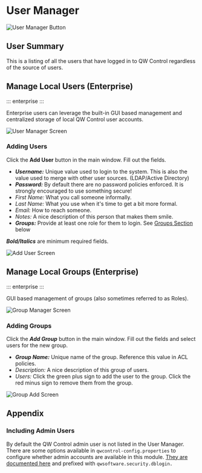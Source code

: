 # User Manager

![User Manager Button](@assets/img/usermgr-menu-button.png)

## User Summary

This is a listing of all the users that have logged in to QW Control regardless of the source of users.

## Manage Local Users (Enterprise)
::: enterprise
:::

Enterprise users can leverage the built-in GUI based management and centralized storage of local QW Control user accounts.

![User Manager Screen](@assets/img/usermgr-manage-users.png)

### Adding Users

Click the **Add User** button in the main window.  Fill out the fields.

  - ___Username:___ Unique value used to login to the system.  This is also the value used to merge with other user sources. (LDAP/Active Directory)
  - ___Password:___ By default there are no password policies enforced.  It is strongly encouraged to use something secure!
  - _First Name:_ What you call someone informally.
  - _Last Name:_ What you use when it's time to get a bit more formal.
  - _Email:_ How to reach someone.
  - _Notes:_ A nice description of this person that makes them smile.
  - ___Groups:___ Provide at least one role for them to login. See [Groups Section](#manage-local-groups) below

  ___Bold/Italics___ are minimum required fields.

![Add User Screen](@assets/img/usermgr-add-user.png)

## Manage Local Groups (Enterprise)
::: enterprise
:::

GUI based management of groups (also sometimes referred to as Roles).

![Group Manager Screen](@assets/img/usermgr-manage-groups.png)

### Adding Groups

Click the ***Add Group*** button in the main window.  Fill out the fields and select users for the new group.

  - ___Group Name:___ Unique name of the group.  Reference this value in ACL policies.
  - _Description:_ A nice description of this group of users.
  - _Users:_ Click the green plus sign to add the user to the group.  Click the red minus sign to remove them from the group.

![Group Add Screen](@assets/img/usermgr-add-group.png)


## Appendix

### Including Admin Users
By default the QW Control admin user is not listed in the User Manager.  There are some options available in `qwcontrol-config.properties` to configure whether admin accounts are available in this module.  [They are documented here](/administration/configuration/config-file-reference.html#qwcontrol-config-properties) and prefixed with `qwsoftware.security.dblogin.`
